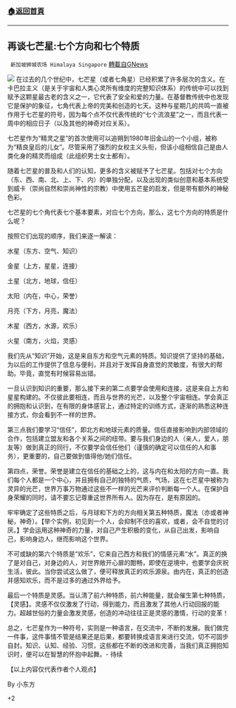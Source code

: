 ###  [:house:返回首頁](https://github.com/ourhimalayas/txt)
---

## 再谈七芒星:七个方向和七个特质
` 新加坡狮城农场 Himalaya Singapore` [轉載自GNews](https://gnews.org/zh-hans/699701/)

![]()![](https://gnews.org/wp-content/uploads/2020/12/七芒星-1.jpg)
在过去的几个世纪中，七芒星（或者七角星）已经积累了许多层次的含义。在卡巴拉主义（是关于宇宙和人类心灵所有维度的完整知识体系）的传统中可以找到赋予这颗星最古老的含义之一，它代表了安全和爱的力量。在基督教传统中也发现它是保护的象征，七角代表上帝的完美和创造的七天。这种与星期几的共鸣一直被作用于七芒星的符号，因为每个点不仅代表传统的“七个流浪星”之一，而且代表一周中的相应日子（以及其他的神奇对应关系）。

七芒星作为“精灵之星”的首次使用可以追朔到1980年旧金山的一个小组，被称为“精良皇后的儿女”。尽管采用了强烈的女权主义头衔，但该小组相信自己是由人类化身的精灵而组成（此组织男士女士都有）。

随着七芒星的普及和人们的认知，更多的含义被赋予了七芒星。包括对七个方向（东、西、南、北、上、下、内）的单独分配，以及出现的类似创意和基本系统受到威卡（崇尚自然和崇尚神性的宗教）中使用五芒星的启发，但是带有额外的神秘色彩。

七芒星的七个角代表七个基本要素，对应七个方向，那么，这七个方向的特质是什么呢？

按照它们出现的顺序，我们来逐一解读：

水星（东方、空气、知识）

金星（上方，星星，连接）

土星（北方，地球，信任）

太阳（内在，中心，荣誉）

月亮（下方，月亮，魔法）

木星（西方，水源，欢乐）

火星（南方，火焰，灵感）

我们先从“知识”开始，这是来自东方和空气元素的特质。知识提供了坚持的基础，为以后的工作提供了信息与便利，并且对于发挥自身直觉的灵敏度，有很大的帮助。毕竟，直觉有时候容易出错。

一旦认识到知识的重要，那么接下来的第二点要学会使用和连接，这是来自上方和星星构建的。不仅彼此要相连，而且与世界的光芒，以及整个宇宙相连。学会真正的拥抱和认识到，在有限的身体感官上，通过特定的训练方式，逐渐的熟悉这种连接方式，你会看到不一样的世界。

第三点我们要学习“信任”，即北方和地球元素的质量。信任直接影响到内部领域的合作，包括建立盟友和各个关系之间的纽带。要与我们身边的人（亲人，爱人，朋友等）做到真正的同行，不仅要学会信任他们（谨慎的确定可以信任的人和事务），更重要的，自己要做到值得他/她们信任。

第四点，荣誉。荣誉是建立在信任的基础之上的，这与内在和太阳的方向一直。我们每个人都是一个中心，并且拥有自己的独特的气质，气场，这在七芒星中被称为灵异的光芒，世界万事万物通过这些不一样的光芒来评价判断每一个人。在保护自身荣耀的同时，请不要忘记尊重这世界所有人。因为存在，是有原因的。

牢牢确定了这些特质之后，与月球和下方的方向相关第五种特质，魔法（亦或者神秘，神奇）。【举个实例，初见到一个人，会抑制不住的喜欢，或者，会不自觉的讨厌。】学会运用这种神奇的力量，对自己产生积极的变化，从自己出发，影响自己，影响身边人，继而影响这个世界。

不可或缺的第六个特质是“欢乐”，它来自己西方和我们的情感元素“水”。真正的换了是对自己，对身边的人，对世界敞开心扉的酣畅，即使在逆境中，也要学会庆祝生活，彼此。当你尝试这么做了，便可释放真正的欢乐源泉。由内在，真正的创造并感知欢乐，而不是过多的通过外界给予。

最后一个特质是灵感。当认清了前六种特质，前六种能量，就会催生第七种特质，【灵感】。灵感不仅仅激发了行动，得到能力，而且激发了其他人行动回报的能力。超越世俗的力量会激发灵感，创造的冲动往往正是灵感的激情，行动的变革！

总之，七芒星作为一种符号，实则是一种语言，在交流中，不断的发展。我们做完一件事，这件事情不管是结果还是后果，都要转换成语言来进行交流，切不可固步自封。知识、认知、经验、习惯，这些都在不断的改进和完善，当我们真正拥抱知识时，便可以在智慧的怀抱中起舞。- 待续

【以上内容仅代表作者个人观点】

By 小东方

+2
